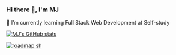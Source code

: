 ### Hi there 👋, I'm MJ

🌱 I’m currently learning Full Stack Web Development at Self-study

<!--
**mjaguirre-xx/mjaguirre-xx** is a ✨ _special_ ✨ repository because its `README.md` (this file) appears on your GitHub profile.

Here are some ideas to get you started:

- 🌱 I’m currently learning Full Stack Web Development at Self-study

-->

[![MJ's GitHub stats](https://github-readme-stats.vercel.app/api?username=juanmiguelemilio)](https://github.com/juanmiguelemilio/github-readme-stats)

[![roadmap.sh](https://roadmap.sh/card/wide/66fcf000366148ee28e03391?variant=dark&roadmaps=full-stack%2Cios%2Candroid%2Cux-design)](https://roadmap.sh)

